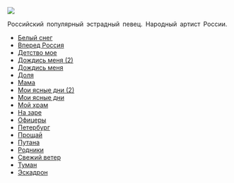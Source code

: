![](/songs/где/Газманов%20Олег/gazmanov_oleg.jpg)  

Российский популярный эстрадный певец. Народный артист России.

* [Белый снег](/songs/где/Газманов%20Олег/Белый%20снег)
* [Вперед Россия](/songs/где/Газманов%20Олег/Вперед%20Россия)
* [Детство мое](/songs/где/Газманов%20Олег/Детство%20мое)
* [Дождись меня (2)](/songs/где/Газманов%20Олег/Дождись%20меня%20(2))
* [Дождись меня](/songs/где/Газманов%20Олег/Дождись%20меня)
* [Доля](/songs/где/Газманов%20Олег/Доля)
* [Мама](/songs/где/Газманов%20Олег/Мама)
* [Мои ясные дни (2)](/songs/где/Газманов%20Олег/Мои%20ясные%20дни%20(2))
* [Мои ясные дни](/songs/где/Газманов%20Олег/Мои%20ясные%20дни)
* [Мой храм](/songs/где/Газманов%20Олег/Мой%20храм)
* [На заре](/songs/где/Газманов%20Олег/На%20заре)
* [Офицеры](/songs/где/Газманов%20Олег/Офицеры)
* [Петербург](/songs/где/Газманов%20Олег/Петербург)
* [Прощай](/songs/где/Газманов%20Олег/Прощай)
* [Путана](/songs/где/Газманов%20Олег/Путана)
* [Родники](/songs/где/Газманов%20Олег/Родники)
* [Свежий ветер](/songs/где/Газманов%20Олег/Свежий%20ветер)
* [Туман](/songs/где/Газманов%20Олег/Туман)
* [Эскадрон](/songs/где/Газманов%20Олег/Эскадрон)